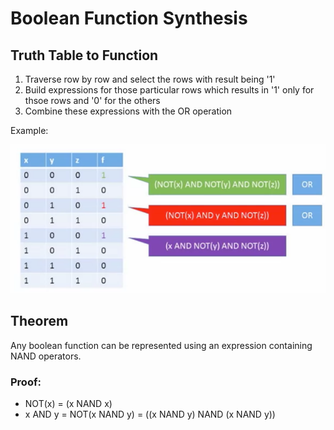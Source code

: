 # Boolean Function Synthesis

## Truth Table to Function

1. Traverse row by row and select the rows with result being '1'
2. Build expressions for those particular rows which results in '1' only for thsoe rows and '0' for the others
3. Combine these expressions with the OR operation

Example:

![truth table](./assets/p1.png)

## Theorem

Any boolean function can be represented using an expression containing NAND operators. 

### **Proof**:

* NOT(x) = (x NAND x)
* x AND y = NOT(x NAND y) = ((x NAND y) NAND (x NAND y))